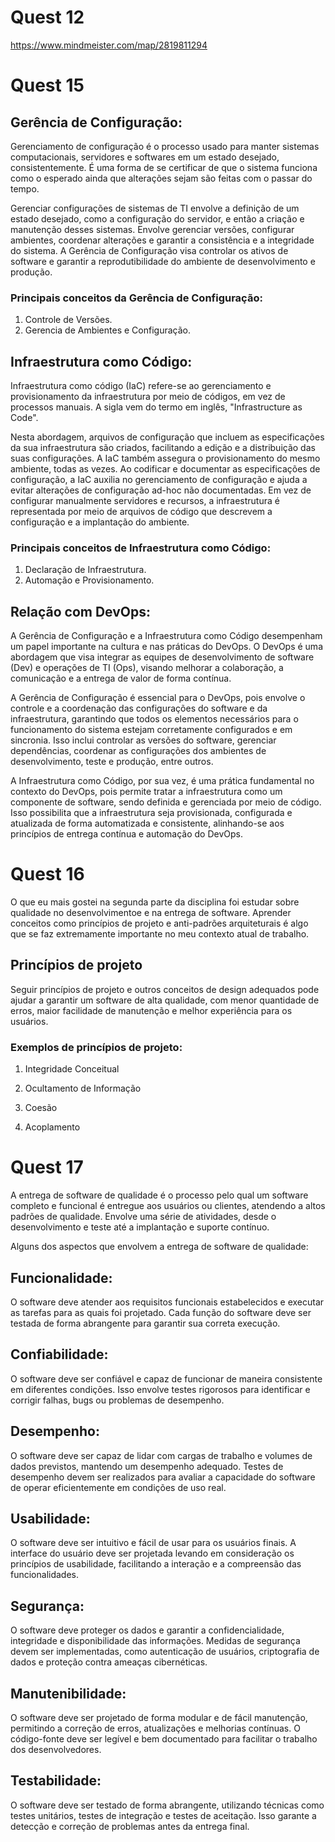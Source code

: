 # Quest 12
https://www.mindmeister.com/map/2819811294


# Quest 15
## Gerência de Configuração:
Gerenciamento de configuração é o processo usado para manter sistemas computacionais, servidores e softwares em um estado desejado, consistentemente. É uma forma de se certificar de que o sistema funciona como o esperado ainda que alterações sejam são feitas com o passar do tempo. 


Gerenciar configurações de sistemas de TI envolve a definição de um estado desejado, como a configuração do servidor, e então a criação e manutenção desses sistemas. Envolve gerenciar versões, configurar ambientes, coordenar alterações e garantir a consistência e a integridade do sistema. A Gerência de Configuração visa controlar os ativos de software e garantir a reprodutibilidade do ambiente de desenvolvimento e produção.

### Principais conceitos da Gerência de Configuração:
1. Controle de Versões.
2. Gerencia de Ambientes e Configuração.

## Infraestrutura como Código:
Infraestrutura como código (IaC) refere-se ao gerenciamento e provisionamento da infraestrutura por meio de códigos, em vez de processos manuais. A sigla vem do termo em inglês, "Infrastructure as Code".


Nesta abordagem, arquivos de configuração que incluem as especificações da sua infraestrutura são criados, facilitando a edição e a distribuição das suas configurações. A IaC também assegura o provisionamento do mesmo ambiente, todas as vezes. Ao codificar e documentar as especificações de configuração, a IaC auxilia no gerenciamento de configuração e ajuda a evitar alterações de configuração ad-hoc não documentadas. Em vez de configurar manualmente servidores e recursos, a infraestrutura é representada por meio de arquivos de código que descrevem a configuração e a implantação do ambiente.

### Principais conceitos de Infraestrutura como Código:
1. Declaração de Infraestrutura.
2. Automação e Provisionamento.

## Relação com DevOps:
A Gerência de Configuração e a Infraestrutura como Código desempenham um papel importante na cultura e nas práticas do DevOps. O DevOps é uma abordagem que visa integrar as equipes de desenvolvimento de software (Dev) e operações de TI (Ops), visando melhorar a colaboração, a comunicação e a entrega de valor de forma contínua.

A Gerência de Configuração é essencial para o DevOps, pois envolve o controle e a coordenação das configurações do software e da infraestrutura, garantindo que todos os elementos necessários para o funcionamento do sistema estejam corretamente configurados e em sincronia. Isso inclui controlar as versões do software, gerenciar dependências, coordenar as configurações dos ambientes de desenvolvimento, teste e produção, entre outros.

A Infraestrutura como Código, por sua vez, é uma prática fundamental no contexto do DevOps, pois permite tratar a infraestrutura como um componente de software, sendo definida e gerenciada por meio de código. Isso possibilita que a infraestrutura seja provisionada, configurada e atualizada de forma automatizada e consistente, alinhando-se aos princípios de entrega contínua e automação do DevOps.


# Quest 16
O que eu mais gostei na segunda parte da disciplina foi estudar sobre qualidade no desenvolvimentoe e na entrega de software. Aprender conceitos como princípios de projeto e anti-padrões arquiteturais é algo que se faz extremamente importante no meu contexto atual de trabalho.

## Princípios de projeto
Seguir princípios de projeto e outros conceitos de design adequados pode ajudar a garantir um software de alta qualidade, com menor quantidade de erros, maior facilidade de manutenção e melhor experiência para os usuários.
### Exemplos de princípios de projeto:
1. Integridade Conceitual

2. Ocultamento de Informação
  
3. Coesão
   
4. Acoplamento 


# Quest 17
A entrega de software de qualidade é o processo pelo qual um software completo e funcional é entregue aos usuários ou clientes, atendendo a altos padrões de qualidade. Envolve uma série de atividades, desde o desenvolvimento e teste até a implantação e suporte contínuo.


Alguns dos aspectos que envolvem a entrega de software de qualidade:

## Funcionalidade: 
O software deve atender aos requisitos funcionais estabelecidos e executar as tarefas para as quais foi projetado. Cada função do software deve ser testada de forma abrangente para garantir sua correta execução.

## Confiabilidade: 
O software deve ser confiável e capaz de funcionar de maneira consistente em diferentes condições. Isso envolve testes rigorosos para identificar e corrigir falhas, bugs ou problemas de desempenho.

## Desempenho: 
O software deve ser capaz de lidar com cargas de trabalho e volumes de dados previstos, mantendo um desempenho adequado. Testes de desempenho devem ser realizados para avaliar a capacidade do software de operar eficientemente em condições de uso real.

## Usabilidade: 
O software deve ser intuitivo e fácil de usar para os usuários finais. A interface do usuário deve ser projetada levando em consideração os princípios de usabilidade, facilitando a interação e a compreensão das funcionalidades.

## Segurança: 
O software deve proteger os dados e garantir a confidencialidade, integridade e disponibilidade das informações. Medidas de segurança devem ser implementadas, como autenticação de usuários, criptografia de dados e proteção contra ameaças cibernéticas.

## Manutenibilidade: 
O software deve ser projetado de forma modular e de fácil manutenção, permitindo a correção de erros, atualizações e melhorias contínuas. O código-fonte deve ser legível e bem documentado para facilitar o trabalho dos desenvolvedores.

## Testabilidade: 
O software deve ser testado de forma abrangente, utilizando técnicas como testes unitários, testes de integração e testes de aceitação. Isso garante a detecção e correção de problemas antes da entrega final.

